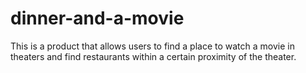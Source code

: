 # dinner-and-a-movie
This is a product that allows users to find a place to watch a movie in theaters and find restaurants within a certain proximity of the theater.
